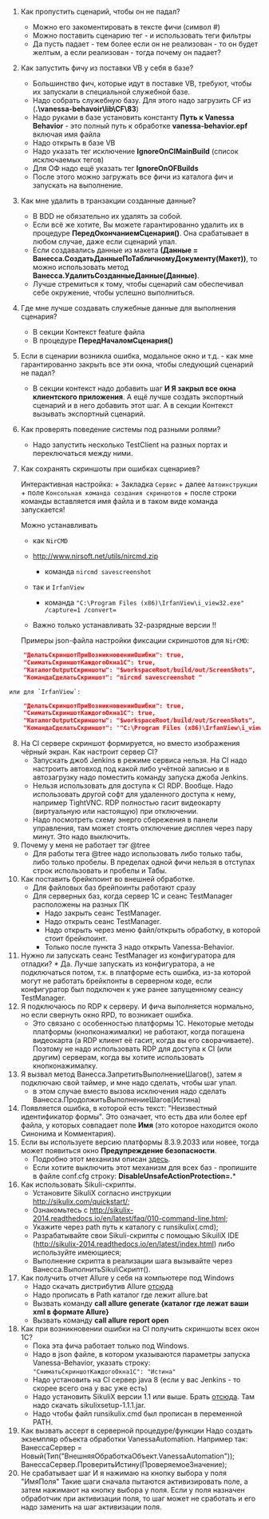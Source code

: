 1. Как пропустить сценарий, чтобы он не падал?
	* Можно его закоментировать в тексте фичи (символ #)
	* Можно поставить сценарию тег - и использовать теги фильтры
	* Да пусть падает - тем более если он не реализован - то он будет желтым, а если реализован - тогда почему он падает? 
2. Как запустить фичу из поставки VB у себя в базе?
	* Большинство фич, которые идут в поставке VB, требуют, чтобы их запускали в специальной служебной базе.
	* Надо собрать служебную базу. Для этого надо загрузить CF из (**.\vanessa-behavoir\lib\CF\83**) 
	* Надо руками в базе установить константу **Путь к  Vanessa Behavior** - это полный путь к обработке **vanessa-behavior.epf** включая имя файла
	* Надо открыть в базе VB
	* Надо указать тег исключение **IgnoreOnCIMainBuild** (список исключаемых тегов)
	* Для ОФ надо ещё указать тег **IgnoreOnOFBuilds**
	* После этого можно загружать все фичи из каталога фич и запускать на выполнение.
3. Как мне удалить в транзакции созданные данные?
	* В BDD не обязательно их удалять за собой.
	* Если всё же хотите,  Вы можете гарантированно удалить их в процедуре **ПередОкончаниемСценария()**. Она срабатывает в любом случае, даже если сценарий упал.
	* Если создавались данные из макета **(Данные = Ванесса.СоздатьДанныеПоТабличномуДокументу(Макет))**, то можно использовать метод **Ванесса.УдалитьСозданныеДанные(Данные)**.
	* Лучше стремиться к тому, чтобы сценарий сам обеспечивал себе окружение, чтобы успешно выполниться.
4. Где мне лучше создавать служебные данные для выполнения сценария?
	* В секции Контекст feature файла
	* В процедуре **ПередНачаломСценария()**
5. Если в сценарии возникла ошибка, модальное окно и т.д. - как мне гарантированно закрыть все эти окна, чтобы следующий сценарий не падал?
	* В секции контекст надо добавить шаг **И Я закрыл все окна клиентского приложения**. А ещё лучше создать экспортный сценарий и в него добавить этот шаг. А в секции Контекст вызывать экспортный сценарий.
6. Как проверять поведение системы под разными ролями?
	* Надо запустить несколько TestClient на разных портах и переключаться между ними.
7. Как сохранять скриншоты при ошибках сценариев?

	Интерактивная настройка:
		+ Закладка `Сервис`
		+ далее `Автоинструкции`
		+ поле `Консольная команда создания скриншотов`
		  + после строки команды вставляется имя файла и в таком виде команда запускается!

	Можно устанавливать 
	+ как `NirCMD`
	+ http://www.nirsoft.net/utils/nircmd.zip
		+ команда `nircmd savescreenshot `

	+ так и `IrfanView`
		+ команда `"C:\Program Files (x86)\IrfanView\i_view32.exe" /capture=1 /convert=`

	+ Важно только устанавливать 32-разрядные версии !!

	Примеры json-файла настройки фиксации скриншотов
		для `NirCMD`:

```json
	"ДелатьСкриншотПриВозникновенииОшибки": true,
	"СниматьСкриншотКаждогоОкна1С": true,
	"КаталогOutputСкриншоты": "$workspaceRoot/build/out/ScreenShots",
	"КомандаСделатьСкриншот": "nircmd savescreenshot "
```

	или для `IrfanView`:

```json
	"ДелатьСкриншотПриВозникновенииОшибки": true,
	"СниматьСкриншотКаждогоОкна1С": true,
	"КаталогOutputСкриншоты": "$workspaceRoot/build/out/ScreenShots",
	"КомандаСделатьСкриншот": '"C:\Program Files (x86)\IrfanView\i_view32.exe" /capture=1 /convert='
```

8. На CI сервере скриншот формируется, но вместо изображения чёрный экран. Как настроит сервер CI?
	* Запускать джоб Jenkins в режиме сервиса нельзя. На CI надо настроить автовход под какой либо учётной записью и в автозагрузку надо поместить команду запуска джоба Jenkins.
	* Нельзя использовать для доступа к CI RDP. Вообще. Надо использовать другой софт для удаленного доступа к нему, например TightVNC. RDP полностью гасит видеокарту (виртуальную или настоящую) при отключении.
	* Надо посмотреть схему энерго сбережения в панели управления, там может стоять отключение дисплея через пару минут. Это надо выключить.
9. Почему у меня не работает тэг @tree
	* Для работы тега @tree надо использовать либо только табы, либо только пробелы. В пределах одной  фичи нельзя в отступах строк использовать и пробелы и Табы.
10. Как поставить брейкпоинт во внешней обработке.
	* Для файловых баз брейпоинты работают сразу
	* Для серверных баз, когда сервер 1С и сеанс TestManager расположены на разных ПК 
		* Надо закрыть сеанс TestManager.
		* Надо открыть сеанс TestManager.
		* Надо открыть через меню файл/открыть обработку, в которой стоит брейкпоинт.
		* Только после пункта 3 надо открыть Vanessa-Behavior.
11. Нужно ли запускать сеанс TestManager из конфигуратора для отладки?
		* Да. Лучше запускать из конфигуратора, а не подключаться потом, т.к. в платформе есть ошибка, из-за которой могут не работать брейкпонты в серверном коде, если конфигуратор был подключен к уже ранее запущенному сеансу TestManager.
12. Я подключаюсь по RDP к серверу. И фича выполняется нормально, но если свернуть окно RPD, то возникает ошибка.
	* Это связано с особенностью платформы 1С. Некоторые методы платформы (кнопконажималки) не работают, когда погашена видеокарта (а RDP клиент её гасит, когда вы его сворачиваете). Поэтому не надо использовать RDP для доступа к CI (или другим) серверам, когда вы хотите использовать кнопконажималку.
13. Я вызвал метод Ванесса.ЗапретитьВыполнениеШагов(), затем я подключаю свой таймер, и мне надо сделать, чтобы шаг упал.
	* в этом случае вместо вызова исключения надо сделать Ванесса.ПродолжитьВыполнениеШагов(Истина)
14. Появляется ошибка, в которой есть текст: "Неизвестный идентификатор формы". Это означает, что есть два или более epf файла, у которых совпадает поле **Имя** (это которое находится около Синонима и Комментария).
15. Если вы используете версию платформы 8.3.9.2033 или новее, тогда может появиться окно **Предупреждение безопасности**. 
	* Подробно этот механизм описан [здесь](http://its.1c.ru/db/v838doc#bookmark:dev:TI000001871).
	* Если хотите выключить этот механизм для всех баз - пропишите в файле conf.cfg строку: **DisableUnsafeActionProtection=.***
16. Как использовать Sikuli-скрипты. 
	* Установите SikuliX согласно инструкции http://sikulix.com/quickstart/;
	* Ознакомьтесь с http://sikulix-2014.readthedocs.io/en/latest/faq/010-command-line.html;
	* Укажите через path путь к каталогу с runsikulix(.cmd);
	* Разрабатывайте свои Sikuli-скрипты с помощью SikuiliX IDE (http://sikulix-2014.readthedocs.io/en/latest/index.html) либо используйте имеющиеся;
	* Выполнение скрипта в реализации шага вызывайте через Ванесса.ВыполнитьSikuliСкрипт().
17. Как получить отчет Allure у себя на компьютере под Windows
	* Надо скачать дистрибутив Allure [отсюда](https://github.com/allure-framework/allure1/releases) 
	* Надо прописать в Path каталог где лежит allure.bat
	* Вызвать команду **call allure generate {каталог где лежат ваши xml в формате Allure}**
	* Вызвать команду **call allure report open**
18. Как при возникновении ошибки на CI получить скриншоты всех окон 1С?
	* Пока эта фича работает только под Windows.
	* Надо в json файле, в котором указываются параметры запуска Vanessa-Behavior, указать строку: `"СниматьСкриншотКаждогоОкна1С": "Истина"`
	* Надо установить на CI сервер java 8 (если у вас Jenkins - то скорее всего она у вас уже есть)
	* Надо установить SikuliX версии 1.1 или выше. Брать [отсюда](https://launchpad.net/sikuli/sikulix/1.1.1). Там надо скачать sikulixsetup-1.1.1.jar.
	* Надо чтобы файл runsikulix.cmd был прописан в переменной PATH.
19. Как вызвать ассерт в серверной процедуре/функции
	Надо создать экземпляр объекта обработки VanessaAutomation. Например так:
	ВанессаСервер = Новый(Тип("ВнешняяОбработкаОбъект.VanessaAutomation"));
	ВанессаСервер.ПроверитьИстину(ПроверяемоеЗначение);
20. Не срабатывает шаг И я нажимаю на кнопку выбора у поля "ИмяПоля"
	Такие шаги сначала пытаются активизировать поле, а затем нажимают на кнопку выбора у поля.
	Если у поля назначен обработчик при активизации поля, то шаг может не сработать и его надо заменить
	на шаг активизации поля.
